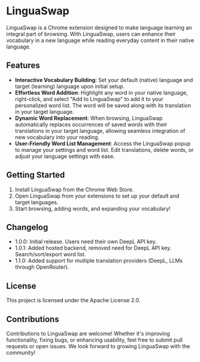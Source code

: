 # LinguaSwap

LinguaSwap is a Chrome extension designed to make language learning an integral part of browsing. With LinguaSwap, users can enhance their vocabulary in a new language while reading everyday content in their native language.

## Features

- **Interactive Vocabulary Building**: Set your default (native) language and target (learning) language upon initial setup.
- **Effortless Word Addition**: Highlight any word in your native language, right-click, and select "Add to LinguaSwap" to add it to your personalized word list. The word will be saved along with its translation in your target language.
- **Dynamic Word Replacement**: When browsing, LinguaSwap automatically replaces occurrences of saved words with their translations in your target language, allowing seamless integration of new vocabulary into your reading.
- **User-Friendly Word List Management**: Access the LinguaSwap popup to manage your settings and word list. Edit translations, delete words, or adjust your language settings with ease.

## Getting Started

1. Install LinguaSwap from the Chrome Web Store.
2. Open LinguaSwap from your extensions to set up your default and target languages.
3. Start browsing, adding words, and expanding your vocabulary!

## Changelog
- 1.0.0: Initial release. Users need their own DeepL API key.
- 1.0.1: Added hosted backend, removed need for DeepL API key. Search/sort/export word list.
- 1.1.0: Added support for multiple translation providers (DeepL, LLMs through OpenRouter).

## License

This project is licensed under the Apache License 2.0.

## Contributions

Contributions to LinguaSwap are welcome! Whether it's improving functionality, fixing bugs, or enhancing usability, feel free to submit pull requests or open issues. We look forward to growing LinguaSwap with the community!

